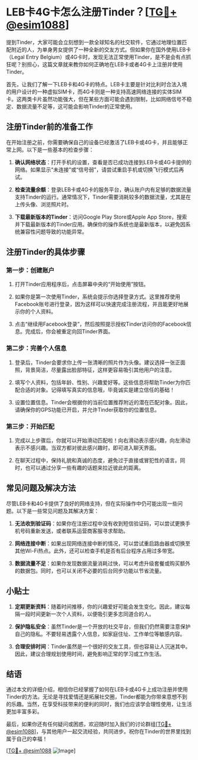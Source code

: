 # LEB卡4G卡怎么注册Tinder？[[TG💪+ @esim1088](https://t.me/s/esim1088)]

提到Tinder，大家可能会立刻想到一款全球知名的社交软件，它通过地理位置匹配附近的人，为单身男女提供了一种全新的交友方式。但如果你在国外使用LEB卡（Legal Entry Belgium）或4G卡时，发现无法正常使用Tinder，是不是会有点抓狂呢？别担心，这篇文章就来教你如何正确地在LEB卡或者4G卡上注册并使用Tinder。

首先，让我们了解一下LEB卡和4G卡的特点。LEB卡主要是针对比利时合法入境的用户设计的一种虚拟SIM卡，而4G卡则是一种支持高速网络连接的实体SIM卡。这两类卡片虽然功能强大，但在某些方面可能会遇到限制，比如网络信号不稳定、数据流量不足等，这可能会影响Tinder的正常使用。

## 注册Tinder前的准备工作

在开始注册之前，你需要确保自己的设备已经激活了LEB卡或4G卡，并且能够正常上网。以下是一些基本的检查步骤：

1. **确认网络状态**：打开手机的设置，查看是否已成功连接到LEB卡或4G卡提供的网络。如果显示“未连接”或“信号弱”，请尝试重启手机或切换飞行模式后再试。
   
2. **检查流量余额**：登录LEB卡或4G卡的服务平台，确认账户内有足够的数据流量支持Tinder的运行。通常情况下，Tinder需要消耗较多的数据流量，尤其是在上传头像、浏览照片时。

3. **下载最新版本的Tinder**：访问Google Play Store或Apple App Store，搜索并下载最新版本的Tinder应用。确保你的操作系统也是最新版本，以避免因系统兼容性问题导致的功能异常。

## 注册Tinder的具体步骤

### 第一步：创建账户

1. 打开Tinder应用程序后，点击屏幕中央的“开始使用”按钮。
   
2. 如果你是第一次使用Tinder，系统会提示你选择登录方式。这里推荐使用Facebook账号进行登录，因为这样可以快速完成注册流程，并且能更好地展示你的个人资料。

3. 点击“继续用Facebook登录”，然后按照提示授权Tinder访问你的Facebook信息。完成后，你会被重定向回Tinder界面。

### 第二步：完善个人信息

1. 登录后，Tinder会要求你上传一张清晰的照片作为头像。建议选择一张正面照，背景简洁，尽量露出脸部特征，这样更容易吸引其他用户的注意。

2. 填写个人资料，包括年龄、性别、兴趣爱好等。这些信息将帮助Tinder为你匹配合适的对象。记得填写真实的信息哦，毕竟诚实是建立信任的基础！

3. 设置位置信息。Tinder会根据你的当前位置推荐附近的潜在匹配对象。因此，请确保你的GPS功能已开启，并允许Tinder获取你的位置信息。

### 第三步：开始匹配

1. 完成以上步骤后，你就可以开始滑动匹配啦！向右滑动表示感兴趣，向左滑动表示不感兴趣。当双方都对彼此感兴趣时，即可进入聊天界面。

2. 在聊天过程中，保持礼貌和真诚的态度，避免过于直接或冒犯性的语言。同时，也可以通过分享一些有趣的话题来拉近彼此的距离。

## 常见问题及解决方法

尽管LEB卡和4G卡提供了良好的网络支持，但在实际操作中仍可能出现一些问题。以下是一些常见问题及其解决方案：

1. **无法收到验证码**：如果你在注册过程中没有收到短信验证码，可以尝试更换手机号码重新发送，或者联系运营商客服寻求帮助。

2. **网络连接中断**：如果出现网络连接中断的情况，可以尝试重启路由器或切换至其他Wi-Fi热点。此外，还可以检查手机是否有后台程序占用过多带宽。

3. **数据流量不足**：如果你发现数据流量消耗过快，可以考虑升级套餐或购买额外的数据包。同时，也可以关闭不必要的后台同步功能以节省流量。

## 小贴士

1. **定期更新资料**：随着时间推移，你的兴趣爱好可能会发生变化。因此，建议每隔一段时间更新一次个人资料，以便吸引更多志同道合的人。

2. **保护隐私安全**：虽然Tinder是一个开放的社交平台，但我们仍然需要注意保护自己的隐私。不要轻易透露个人信息，如家庭住址、工作单位等敏感内容。

3. **合理安排时间**：Tinder虽然是一个很好的交友工具，但也容易让人沉迷其中。因此，建议合理规划使用时间，避免影响正常的学习或工作生活。

## 结语

通过本文的详细介绍，相信你已经掌握了如何在LEB卡或4G卡上成功注册并使用Tinder的方法。无论是寻找爱情还是拓展社交圈，Tinder都能为你带来意想不到的乐趣。当然，在享受科技带来的便利的同时，我们也应该学会理性使用，让生活更加丰富多彩。

最后，如果你还有任何疑问或困惑，欢迎随时加入我们的讨论群组[[TG💪+ @esim1088](https://t.me/s/esim1088)]，与其他用户一起交流经验，共同进步。祝你在Tinder的世界里找到属于自己的幸福！

[[TG💪+ @esim1088](https://t.me/s/esim1088) ![Image](https://i.postimg.cc/4NQfJmqS/Snipaste-2025-05-13-00-14-12.png)]